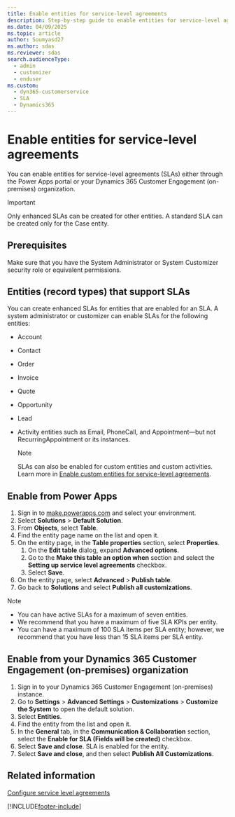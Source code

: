 ```yaml
---
title: Enable entities for service-level agreements
description: Step-by-step guide to enable entities for service-level agreements (SLAs) in Dynamics 365 Customer Service, including prerequisites and supported entities.
ms.date: 04/09/2025
ms.topic: article
author: Soumyasd27
ms.author: sdas
ms.reviewer: sdas
search.audienceType: 
  - admin
  - customizer
  - enduser
ms.custom: 
  - dyn365-customerservice
  - SLA
  - Dynamics365
---
```


# Enable entities for service-level agreements

You can enable entities for service-level agreements (SLAs) either through the Power Apps portal or your Dynamics 365 Customer Engagement (on-premises) organization.
  
> [!IMPORTANT]
> Only enhanced SLAs can be created for other entities. A standard SLA can be created only for the Case entity.

## Prerequisites

Make sure that you have the System Administrator or System Customizer security role or equivalent permissions.

## Entities (record types) that support SLAs

You can create enhanced SLAs for entities that are enabled for an SLA. A system administrator or customizer can enable SLAs for the following entities:  

- Account  
- Contact  
- Order  
- Invoice  
- Quote  
- Opportunity  
- Lead

- Activity entities such as Email, PhoneCall, and Appointment&mdash;but not RecurringAppointment or its instances.  

  > [!NOTE]
  > SLAs can also be enabled for custom entities and custom activities. Learn more in [Enable custom entities for service-level agreements](enable-custom-entities-sla.md#enable-custom-entities-for-service-level-agreements).
  
## Enable from Power Apps

1. Sign in to [make.powerapps.com](https://make.powerapps.com) and select your environment.
1. Select **Solutions** > **Default Solution**.
1. From **Objects**, select **Table**.
1. Find the entity page name on the list and open it.
1. On the entity page, in the **Table properties** section, select **Properties**.
    1. On the **Edit table** dialog, expand **Advanced options**.
    1. Go to the **Make this table an option when** section and select the **Setting up service level agreements** checkbox.
    1. Select **Save**.
1. On the entity page, select **Advanced** > **Publish table**.
1. Go back to **Solutions** and select **Publish all customizations**.
  
> [!NOTE]
> - You can have active SLAs for a maximum of seven entities.
> - We recommend that you have a maximum of five SLA KPIs per entity.
> - You can have a maximum of 100 SLA items per SLA entity; however, we recommend that you have less than 15 SLA items per SLA entity.

## Enable from your Dynamics 365 Customer Engagement (on-premises) organization

1. Sign in to your Dynamics 365 Customer Engagement (on-premises) instance.
1. Go to **Settings** > **Advanced Settings** > **Customizations** > **Customize the System** to open the default solution.
1. Select **Entities**.
1. Find the entity from the list and open it.
1. In the **General** tab, in the **Communication & Collaboration** section, select the **Enable for SLA (Fields will be created)** checkbox.
1. Select **Save and close**. SLA is enabled for the entity.
1. Select **Save and close**, and then select **Publish All Customizations**.
  
## Related information

[Configure service level agreements](define-service-level-agreements.md)


[!INCLUDE[footer-include](../../includes/footer-banner.md)]
